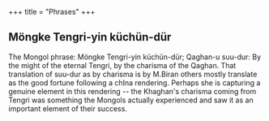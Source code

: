 +++
title = "Phrases"
+++
## Möngke Tengri-yin küchün-dür
The Mongol phrase: Möngke Tengri-yin küchün-dür; Qaghan-u suu-dur: By the might of the eternal Tengri, by the charisma of the Qaghan. That translation of suu-dur as by charisma is by M.Biran others mostly translate as the good fortune following a chIna rendering. Perhaps she is capturing a genuine element in this rendering -- the Khaghan's charisma coming from Tengri was something the Mongols actually experienced and saw it as an important element of their success.
